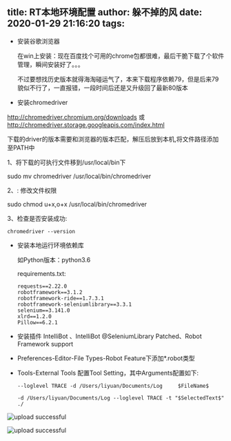 title: RT本地环境配置
author: 躲不掉的风
date: 2020-01-29 21:16:20
tags:
---
- 安装谷歌浏览器

	在win上安装：现在百度找个可用的chrome包都很难，最后干脆下载了个软件管理，瞬间安装好了。。。

	不过要想找历史版本就得海淘碰运气了，本来下载程序依赖79，但是后来79貌似不行了，一直报错，一段时间后还是又升级回了最新80版本
    
- 安装chromedriver

http://chromedriver.chromium.org/downloads
或
http://chromedriver.storage.googleapis.com/index.html

下载的driver的版本需要和浏览器的版本匹配，解压后放到本机,将文件路径添加至PATH中



1、将下载的可执行文件移到/usr/local/bin下

sudo mv chromedriver /usr/local/bin/chromedriver

2、: 修改文件权限

sudo chmod u+x,o+x /usr/local/bin/chromedriver

3、检查是否安装成功:

	chromedriver --version

- 安装本地运行环境依赖库

  如Python版本：python3.6

  requirements.txt:

      requests==2.22.0
      robotframework==3.1.2
      robotframework-ride==1.7.3.1
      robotframework-seleniumlibrary==3.3.1
      selenium==3.141.0
      xlrd==1.2.0
      Pillow==6.2.1

- 安装插件 IntelliBot 、IntelliBot @SeleniumLibrary Patched、Robot Framework support 

- Preferences-Editor-File Types-Robot Feature下添加*.robot类型

- Tools-External Tools 配置Tool Setting，其中Arguments配置如下:

  ```
  --loglevel TRACE -d /Users/liyuan/Documents/Log     $FileName$

  -d /Users/liyuan/Documents/Log --loglevel TRACE -t "$SelectedText$" ./	

  ```

 ![upload successful](/images/pasted-77.png)

 ![upload successful](/images/pasted-78.png)